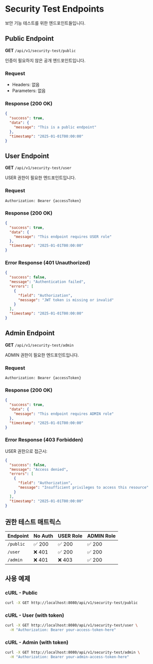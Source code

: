 # Security Test Endpoints

보안 기능 테스트를 위한 엔드포인트들입니다.

## Public Endpoint

**GET** `/api/v1/security-test/public`

인증이 필요하지 않은 공개 엔드포인트입니다.

### Request
- Headers: 없음
- Parameters: 없음

### Response (200 OK)
```json
{
  "success": true,
  "data": {
    "message": "This is a public endpoint"
  },
  "timestamp": "2025-01-01T00:00:00"
}
```

## User Endpoint

**GET** `/api/v1/security-test/user`

USER 권한이 필요한 엔드포인트입니다.

### Request
```
Authorization: Bearer {accessToken}
```

### Response (200 OK)
```json
{
  "success": true,
  "data": {
    "message": "This endpoint requires USER role"
  },
  "timestamp": "2025-01-01T00:00:00"
}
```

### Error Response (401 Unauthorized)
```json
{
  "success": false,
  "message": "Authentication failed",
  "errors": [
    {
      "field": "Authorization",
      "message": "JWT token is missing or invalid"
    }
  ],
  "timestamp": "2025-01-01T00:00:00"
}
```

## Admin Endpoint

**GET** `/api/v1/security-test/admin`

ADMIN 권한이 필요한 엔드포인트입니다.

### Request
```
Authorization: Bearer {accessToken}
```

### Response (200 OK)
```json
{
  "success": true,
  "data": {
    "message": "This endpoint requires ADMIN role"
  },
  "timestamp": "2025-01-01T00:00:00"
}
```

### Error Response (403 Forbidden)
USER 권한으로 접근시:
```json
{
  "success": false,
  "message": "Access denied",
  "errors": [
    {
      "field": "Authorization",
      "message": "Insufficient privileges to access this resource"
    }
  ],
  "timestamp": "2025-01-01T00:00:00"
}
```

## 권한 테스트 매트릭스

| Endpoint | No Auth | USER Role | ADMIN Role |
|----------|---------|-----------|------------|
| `/public` | ✅ 200 | ✅ 200 | ✅ 200 |
| `/user` | ❌ 401 | ✅ 200 | ✅ 200 |
| `/admin` | ❌ 401 | ❌ 403 | ✅ 200 |

## 사용 예제

### cURL - Public
```bash
curl -X GET http://localhost:8080/api/v1/security-test/public
```

### cURL - User (with token)
```bash
curl -X GET http://localhost:8080/api/v1/security-test/user \
  -H "Authorization: Bearer your-access-token-here"
```

### cURL - Admin (with token)
```bash
curl -X GET http://localhost:8080/api/v1/security-test/admin \
  -H "Authorization: Bearer your-admin-access-token-here"
```